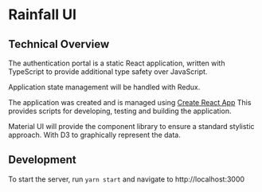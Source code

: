 # Rainfall UI

## Technical Overview

The authentication portal is a static React application, written with TypeScript to provide additional type safety over JavaScript.

Application state management will be handled with Redux.

The application was created and is managed using [Create React App](https://facebook.github.io/create-react-app/)
This provides scripts for developing, testing and building the application.

Material UI will provide the component library to ensure a standard stylistic approach. With D3 to graphically represent the data.

## Development

To start the server, run ```yarn start``` and navigate to http://localhost:3000
